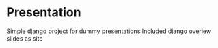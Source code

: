 Presentation
============
Simple django project for dummy presentations
Included django overiew slides as site
